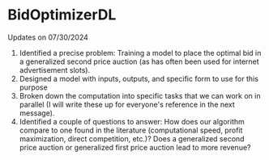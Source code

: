 # BidOptimizerDL

Updates on 07/30/2024

1. Identified a precise problem: Training a model to place the optimal bid in a generalized second price auction (as has often been used for internet advertisement slots).
2. Designed a model with inputs, outputs, and specific form to use for this purpose
3. Broken down the computation into specific tasks that we can work on in parallel (I will write these up for everyone's reference in the next message).
4. Identified a couple of questions to answer: How does our algorithm compare to one found in the literature (computational speed, profit maximization, direct competition, etc.)? Does a generalized second price auction or generalized first price auction lead to more revenue?
